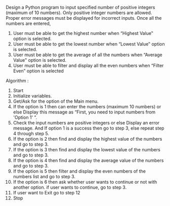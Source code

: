 Design a Python program to input specified number of positive integers (maximum of 10 numbers). Only positive integer numbers are allowed. Proper error messages must be displayed for incorrect inputs. Once all the numbers are entered,

  1. User must be able to get the highest number when “Highest Value‟ option is selected.
  2. User must be able to get the lowest number when “Lowest Value‟ option is selected.
  3. User must be able to get the average of all the numbers when “Average Value‟ option is selected.
  4. User must be able to filter and display all the even numbers when “Filter Even‟ option is selected


Algorithm :

1. Start
2. Initialize variables.
3. Get/Ask for the option of the Main menu. 
4. If the option is 1 then can enter the numbers (maximum 10 numbers) or else Display this message as “First, you need to input numbers 
from 'Option 1' ”.
5. Check the input numbers are positive integers or else Display an error message. And If option 1 is a success then go to step 3, else repeat 
step 4 through step 5.
6. If the option is 2 then find and display the highest value of the numbers and go to step 3.
7. If the option is 3 then find and display the lowest value of the numbers and go to step 3.
8. If the option is 4 then find and display the average value of the numbers and go to step 3.
9. If the option is 5 then filter and display the even numbers of the numbers list and go to step 3.
10. If the option is 6 then ask whether user wants to continue or not with another option. if user wants to continue, go to step 3.
11. If user want to Exit go to step 12
12. Stop

